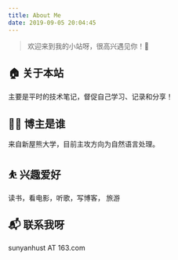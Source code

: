 ```yaml
---
title: About Me
date: 2019-09-05 20:04:45
---
```


> 欢迎来到我的小站呀，很高兴遇见你！🤝

## 🏠 关于本站

主要是平时的技术笔记，督促自己学习、记录和分享！

## 👨‍💻 博主是谁

来自新屋熊大学，目前主攻方向为自然语言处理。

## ⛹ 兴趣爱好

读书，看电影，听歌，写博客， 旅游

## 📬 联系我呀

sunyanhust AT 163.com


